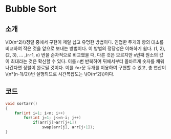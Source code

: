 # Bubble Sort

## 소개

\\(O(n^2)\\)정렬 중에서 구현이 제일 쉽고 유명한 방법이다. 인접한 두개의 항의 대소를 비교하여 작은 것을 앞으로 보내는 방법이다. 이 방법의 정당성은 이해하기 쉽다. (1, 2), (2, 3), … ,(`n`-1, `n`) 번을 순차적으로 비교했을 때, 다른 것은 모르지만 `n`번째 원소의 값이 최대라는 것은 확신할 수 있다. 이를 `n`번 반복하여 뒤에서부터 올바르게 숫자를 채워나간다면 정렬이 완료될 것이다. 이를 `for`문 두개를 이용하여 구현할 수 있고, 총 연산이 \\(n*(n-1)/2\\)번 실행되므로 시간복잡도는 \\(O(n^2)\\)이다.

## 코드

```c++
void sortarr()
{
    for(int i=1; i<n; i++)
        for(int j=1; j<=n-i; j++)
            if(arr[j]>arr[j+1])
                swap(arr[j], arr[j+1]);
}
```

### 